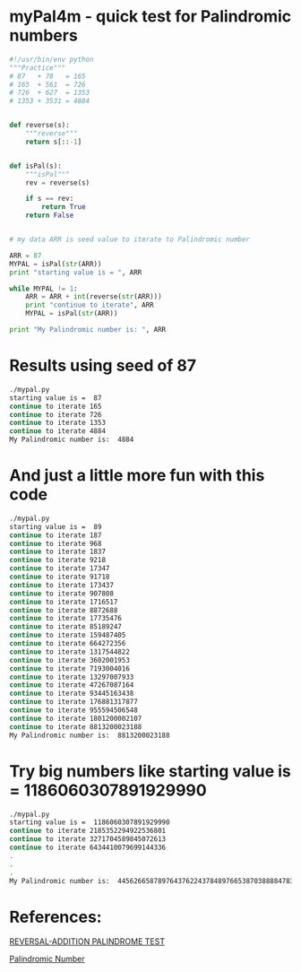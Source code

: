 # myPal4m - quick test for Palindromic numbers

```python
#!/usr/bin/env python
"""Practice"""
# 87   + 78   = 165
# 165  + 561  = 726
# 726  + 627  = 1353
# 1353 + 3531 = 4884


def reverse(s):
    """reverse"""
    return s[::-1]


def isPal(s):
    """isPal"""
    rev = reverse(s)

    if s == rev:
        return True
    return False


# my data ARR is seed value to iterate to Palindromic number

ARR = 87
MYPAL = isPal(str(ARR))
print "starting value is = ", ARR

while MYPAL != 1:
    ARR = ARR + int(reverse(str(ARR)))
    print "continue to iterate", ARR
    MYPAL = isPal(str(ARR))

print "My Palindromic number is: ", ARR


```
# Results using seed of 87

```sh
./mypal.py
starting value is =  87
continue to iterate 165
continue to iterate 726
continue to iterate 1353
continue to iterate 4884
My Palindromic number is:  4884
```

# And just a little more fun with this code

```sh
./mypal.py
starting value is =  89
continue to iterate 187
continue to iterate 968
continue to iterate 1837
continue to iterate 9218
continue to iterate 17347
continue to iterate 91718
continue to iterate 173437
continue to iterate 907808
continue to iterate 1716517
continue to iterate 8872688
continue to iterate 17735476
continue to iterate 85189247
continue to iterate 159487405
continue to iterate 664272356
continue to iterate 1317544822
continue to iterate 3602001953
continue to iterate 7193004016
continue to iterate 13297007933
continue to iterate 47267087164
continue to iterate 93445163438
continue to iterate 176881317877
continue to iterate 955594506548
continue to iterate 1801200002107
continue to iterate 8813200023188
My Palindromic number is:  8813200023188
```
# Try big numbers like starting value is =  1186060307891929990

```sh
./mypal.py
starting value is =  1186060307891929990
continue to iterate 2185352294922536801
continue to iterate 3271704589845072613
continue to iterate 6434410079699144336
.
.
.
My Palindromic number is:  44562665878976437622437848976653870388884783662598425855963436955852489526638748888307835667984873422673467987856626544

```



# References:

[REVERSAL-ADDITION PALINDROME TEST ](http://jasondoucette.com/pal/1186060307891929990)

[Palindromic Number](https://en.wikipedia.org/wiki/Palindromic_number)
